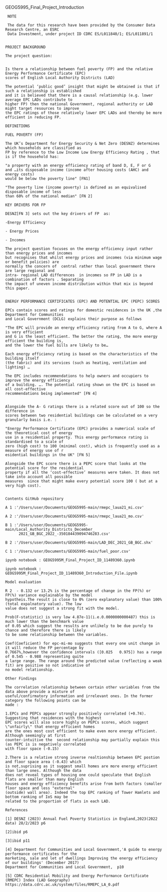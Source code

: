 
 
   GEOG5995_Final_Project_Introduction


     NOTE
   
     The data for this research have been provided by the Consumer Data Research Centre, an ESRC 
     Data Investment, under project ID CDRC ES/L011840/1; ES/L011891/1

    
    PROJECT BACKGROUND
 
    The project question: 
    
 
    Is there a relationship between fuel poverty (FP) and the relative Energy Performance Certificate (EPC)
    scores of English Local Authority Districts (LAD)  
 
    The potential ‘public good’ insight that might be obtained is that if such a relationship is established 
    and it is believed that there is a causal relationship (e.g. lower average EPC LADs contribute to
    higher FP) then the national Government, regional authority or LAD might target resources to improve 
    the EPC ratings of those relatively lower EPC LADs and thereby be more efficient in reducing FP.
    
    DEFINITIONS
  
    FUEL POVERTY (FP) 

    The UK’s Department for Energy Security & Net Zero (DESNZ) determines which households are classified as 
    FP by reference to the Low Income Low Energy Efficiency Rating , that is if the household has: 

    "a property with an energy efficiency rating of band D, E, F or G
    and …its disposable income (income after housing costs (AHC) and energy costs) 
    would be below the poverty line" [FN1]  

    "The poverty line (income poverty) is defined as an equivalised disposable income of less 
    than 60% of the national median" [FN 2]  
  
    KEY DRIVERS FOR FP

    DESNZ[FN 3] sets out the key drivers of FP  as: 
  
    -Energy Efficiency

    - Energy Prices 

    - Incomes 
    
    The project question focuses on the energy efficiency input rather than energy prices and incomes 
    but recognises that whilst energy prices and incomes (via minimum wage or benefit policies) are 
    normally the concern of  central rather than local government there are large regional and
    intra- regional LAD differences  in incomes so FP in LAD is a combination of factors . Separating
    the impact of uneven income distribution within that mix is beyond this paper. 
    
    
    ENERGY PERFORMANCE CERTIFICATES (EPC) AND POTENTIAL EPC (PEPC) SCORES 
    
    EPCs contain scores and ratings for domestic residences in the UK ,the Department for Communities
    and Local Government (DCLG) explains their purpose as follows 
    
    "The EPC will provide an energy efficiency rating from A to G, where A is very efficient 
    and G is the least efficient. The better the rating, the more energy efficient the building is,
    and the lower the fuel bills are likely to be…
    
    Each energy efficiency rating is based on the characteristics of the building itself 
    (the fabric) and its services (such as heating, ventilation and lighting) …
    
    The EPC includes recommendations to help owners and occupiers to improve the energy efficiency 
    of a building. …. The potential rating shown on the EPC is based on all cost-effective 
    recommendations being implemented" [FN 4]
    
   
    Alongside the A- G ratings there is a related score out of 100 so the difference in 
    scores between two residential buildings can be calculated on a very granularly basis i.e. : 
  
    "Energy Performance Certificate (EPC) provides a numerical scale of the theoretical cost of energy
    use in a residential property. This energy performance rating is standardised to a scale of 
    zero (high cost) to 100 (minimal cost), which is frequently used as a measure of energy use of r
    esidential buildings in the UK" [FN 5]
    
    Alongside the EPC score there is a PEPC score that looks at the potential score for the residential 
    property if all the ‘cost-effective’ measures were taken. It does not take into account all possible
    measures  since that might make every potential score 100 ( but at a very high cost).
    
   
    Contents GitHub repository
   
    A 1 :'/Users/user/Documents/GEOG5995-main/rmepc_laua21_mi.csv'
  
    A 2 :'/Users/user/Documents/GEOG5995-main/rmepc_laua21_mo.csv'
      
    B 1 :'/Users/user/Documents/GEOG5995-main/Local_Authority_Districts_December_
          2021_GB_BGC_2022_-350184439094746283.csv'
    
    B 2 :'/Users/user/Documents/GEOG5995-main/LAD_DEC_2021_GB_BGC.shx'
  
    C 1 :'/Users/user/Documents/GEOG5995-main/fuel_poor.csv'
  
    ipynb notebook : GEOG5995M_Final_Project_ID_11489360.ipynb   

    ipynb notebook : GEOG5995M_Final_Project_ID_11489360_Introduction_File.ipynb 
    
    Model evaluation 
   
    R 2  - 0.132 or 13.2% is the percentage of change in the FP(%) or FP(%) variance explainable by the model
    hypotheis.The result is close to 0% (zero explanatory value) than 100% (total expalnatory value). The low 
    value does not suggest a strong fit with the model.
    
    Prob(F-statistic) is very low 4.87e-11(i.e.0.0000000000487) this is much lower than the benchmark value
    of 0.05 which suggest the results are unlikely to be due purely to chance and therefore there is likely 
    to be some relationship between the variables.
    
    Coef(Coeficient) for epc-mi-mo suggests that every one unit change in it will reduce the FP percentage by
    0.7667%,however the confidence intervals ([0.025   0.975]) has a range of 0.545 - 0.988 representing quite 
    a large range. The range around the predicted value (reflecting a weak fit) are positive so not indicative of
    no model relationship.   
   
    Other Findings
  
    The correlation relationship between certain other variables from the data above provide a mixture of 
    useful/confirmatory information and irrelevant ones. In the former category the following points can be 
    made :
  
    1.EPCs and PEPCs appear strongly positively correlated (+0.74). Suggesting that residences with the highest
    EPC scores will also score highly on PEPCs scores, which suggest \"unfairly\" that energy efficient homes 
    are the ones most cost efficient to make even more energy efficient. Although seemingly at first 
    counter-intuitive the  second relationship may partially explain this (as PEPC is is negatively correlated 
    with floor space (-0.15)
    
    2.There is a relative strong inverse realtionship between EPC postion and floor space area (-0.43) which
    is not,suprising as it suggest small homes are more energy efficient than large ones. Although the data 
    does not reveal types of housing one could speculate that English flats are smaller than many English 
    houses and energy efficiency benefits arise from both factors (smaller floor space and less "external" 
    (outside) wall area). Indeed the top EPC ranking of Tower Hamlets and bottom ranking of IoS may be 
    related to the proportion of flats in each LAD.                                           
 
    References
    
    [1] DESNZ (2023) Annual Fuel Poverty Statistics in England,2023(2022 data) 28/2/2023 p6
    
    [2]ibid p6

    [3]ibid p11
    
    [4] Department for Communities and Local Government,'A guide to energy performance certificates for the
    marketing, sale and let of dwellings Improving the energy efficiency of our buildings' (December 2017) 
    Department for Communities and Local Government,  p10
  
    [5] CDRC Residential Mobility and Energy Performance Certificate (RMEPC) Index (LAD Geography) 
    https://data.cdrc.ac.uk/system/files/RMEPC_LA_0.pdf
   
    
